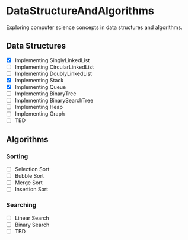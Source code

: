 # DataStructureAndAlgorithms

Exploring computer science concepts in data structures and algorithms.

## Data Structures
- [x] Implementing SinglyLinkedList
- [ ] Implementing CircularLinkedList
- [ ] Implementing DoublyLinkedList
- [x] Implementing Stack
- [x] Implementing Queue
- [ ] Implementing BinaryTree
- [ ] Implementing BinarySearchTree
- [ ] Implementing Heap
- [ ] Implementing Graph
- [ ] TBD

## Algorithms
### Sorting
- [ ] Selection Sort
- [ ] Bubble Sort
- [ ] Merge Sort
- [ ] Insertion Sort
### Searching
- [ ] Linear Search
- [ ] Binary Search
- [ ] TBD